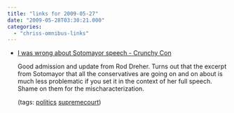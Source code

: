 ```yaml
---
title: "links for 2009-05-27"
date: "2009-05-28T03:30:21.000"
categories: 
  - "chriss-omnibus-links"
---
```


- [I was wrong about Sotomayor speech - Crunchy Con](http://blog.beliefnet.com/crunchycon/2009/05/i-was-wrong-about-sotomayor-sp.html)
    
    Good admission and update from Rod Dreher. Turns out that the excerpt from Sotomayor that all the conservatives are going on and on about is much less problematic if you set it in the context of her full speech. Shame on them for the mischaracterization.
    
    (tags: [politics](http://delicious.com/hubbsc/politics) [supremecourt](http://delicious.com/hubbsc/supremecourt))
